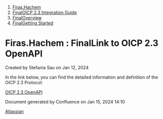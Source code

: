   1. [Firas.Hachem](index.html)
  2. [FinalOICP 2.3 Integration Guide](FinalOICP-2.3-Integration-Guide_3626500097.html)
  3. [FinalOverview](FinalOverview_3626500112.html)
  4. [FinalGetting Started](FinalGetting-Started_3626500224.html)

#  Firas.Hachem : FinalLink to OICP 2.3 OpenAPI

Created by  Stefania Sau on Jan 12, 2024

In the link below, you can find the detailed information and definition of the
OICP 2.3 Protocol:

[OICP 2.3 OpenAPI](https://hubject.github.io/oicp-cpo-2.3-api-doc/)

Document generated by Confluence on Jan 15, 2024 14:10

[Atlassian](http://www.atlassian.com/)


